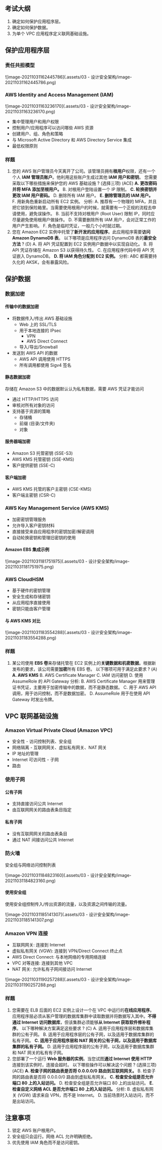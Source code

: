 ## 考试大纲

1. 确定如何保护应用程序层。
2. 确定如何保护数据。
3. 为单个 VPC 应用程序定义联网基础设施。

## 保护应用程序层

### 责任共担模型

![image-20211031162445786](.assets/03 - 设计安全架构/image-20211031162445786.png)

### AWS Identity and Access Management (IAM)

![image-20211031163236170](.assets/03 - 设计安全架构/image-20211031163236170.png)

- 集中管理用户和用户权限
- 控制用户/应用程序可以访问哪些 AWS 资源
- 创建用户、组、角色和策略
- 与 Microsoft Active Directory 和 AWS Directory Service 集成
- 最低权限原则

### 样题

1. 您的 AWS 账户管理员今天离开了公司。该管理员拥有**根用户**权限，还有一个个人 **IAM 管理员账户**。他利用这些账户生成过其他 **IAM 用户和密钥**。
    您需要采取以下哪些措施来保护您的 AWS 基础设施 ? (选择三项) (ACE)
    **A. 更改密码并将 MFA 添加至根用户。**
    B. 对根用户登陆设置一个 IP 限制。
    **C. 轮换密钥并更改 IAM 用户密码。**
    D. 删除所有 IAM 用户。
    **E. 删除管理员的 IAM 用户。**
    F. 用新角色重新启动所有 EC2 实例。
    分析:
    A. 推荐有一个物理的 MFA，并且把它锁到保险箱里。当需要使用根用户的时候，就需要有一个正规的流程去申请使用，避免误操作。
    B. 当前不支持对根用户 (Root User) 限制 IP，同时应尽量避免使用根用户做操作。
    D. 不需要删除所有 IAM 用户，会对正常工作的用户产生影响。
    F. 角色是临时凭证，一般几个小时就过期。
2. 您在 Amazon EC2 实例中托管了**新开发的应用程序**。此应用程序需要**访问 Amazon DynamoDB 表**。
    以下哪项是应用程序访问 DynamoDB 表的**最安全方法** ? (D)
    A. 将 API 凭证配置到 EC2 实例用户数据中以实现自动化。
    B. 将 API 凭证存储在 Amazon S3 以获得持久性。
    C. 在应用程序代码中将 API 凭证嵌入 DynamoDB。
    **D. 将 IAM 角色分配到 EC2 实例。**
    分析:
    ABC 都需要持久化的 AKSK，会有暴露风险。

## 保护数据

### 数据加密

#### 传输中的数据加密

- 将数据传入/传出 AWS 基础设施
    - Web 上的 SSL/TLS
    - 用于本地连接的 IPsec
        - VPN
        - AWS Direct Connect
    - 导入/导出/Snowball
- 发送到 AWS API 的数据
    - AWS API 调用使用 HTTPS
    - 所有调用都使用 Sigv4 签名

#### 静态数据加密

存储在 Amazon S3 中的数据默认认为私有数据，需要 AWS 凭证才能访问

- 通过 HTTP/HTTPS 访问
- 审核对所有对象的访问
- 支持基于资源的策略
    - 存储桶
    - 前缀 (目录/文件夹)
    - 对象

#### 服务器端加密

- Amazon S3 托管密钥 (SSE-S3)
- AWS KMS 托管密钥 (SSE-KMS)
- 客户提供密钥 (SSE-C)

#### 客户端加密

- AWS KMS 托管的客户主密钥 (CSE-KMS)
- 客户端主密钥 (CSR-C)

### AWS Key Management Service (AWS KMS)

- 加密密钥管理服务
- 允许导入客户密钥材料
- 直接接受来自应用程序的密钥加密/解密调用
- 自动轮换密钥和管理旧密钥的使用

#### Amazon EBS 集成示例

![image-20211031181751975](.assets/03 - 设计安全架构/image-20211031181751975.png)

### AWS CloudHSM

- 基于硬件的密钥管理
- 安全生成和存储密钥
- 从应用程序直接使用
- 密钥只能由客户管理

#### 与 AWS KMS 对比

![image-20211031183554288](.assets/03 - 设计安全架构/image-20211031183554288.png)

### 样题

1. 某公司使用 **EBS 卷**来存储托管在 EC2 实例上的**关键数据和机密数据**。根据新发布的要求，该公司需要**加密**所有 EBS 卷。
    以下哪项可用于满足此要求 ? (A)
    **A. AWS KMS**
    B. AWS Certificate Manager
    C. IAM 访问密钥
    D. 使用 AssumeRole 的 API Gateway
    分析:
    B. AWS Certificate Manager 用来管理证书凭证，主要用于加密传输中的数据，而不是静态数据。
    C. 用于 AWS API 调用，用于访问控制，而不是数据加密。
    D. AssumeRole 用于在使用 API Gateway 时发出令牌。

## VPC 联网基础设施

### Amazon Virtual Private Cloud (Amazon VPC)

- 安全性 - 访问控制列表、安全组
- 网络隔离 - 互联网网关、虚拟私有网关、NAT 网关
- IP 地址的管理
- Internet 可访问性 - 子网
- 路由

### 使用子网

#### 公有子网

- 支持直接访问公共 Internet
- 由互联网网关的路由表条目指定

#### 私有子网

- 没有互联网网关的路由表条目
- 通过 NAT 间接访问公共 Internet

### 防火墙

安全组与网络访问控制列表

![image-20211031184823160](.assets/03 - 设计安全架构/image-20211031184823160.png)

#### 使用安全组

使用安全组控制传入/传出资源的流量，以及资源之间传输的流量。

![image-20211031185141307](.assets/03 - 设计安全架构/image-20211031185141307.png)

### Amazon VPN 连接

- 互联网网关: 连接到 Internet
- 虚拟私有网关 (VGW): 连接到 VPN/Direct Connect 终止点
- AWS Direct Connect: 与本地网络的专用网络连接
- VPC 对等连接: 连接到其他 VPC
- NAT 网关: 允许私有子网间接访问 Internet

![image-20211031190257288](.assets/03 - 设计安全架构/image-20211031190257288.png)

### 样题

1. 您需要在 ELB 后面的 EC2 实例上设计一个在 VPC 中运行的**在线应用程序**。应用程序层必须从客户管理的数据库集群中读取数据并将数据写入其中。**不得通过 Internet 访问数据库**，但该集群必须能够**从 Internet 获取软件修补程序**。
    以下哪种解决方案满足这些要求 ? (C)
    A. 适用于应用程序层和数据库集群的公有子网。
    B. 适用于应用程序层的公有子网，以及适用于数据库集群的私有子网。
    **C. 适用于应用程序层和 NAT 网关的公有子网，以及适用于数据库集群的私有子网。**
    D. 适用于应用程序层的公有子网，以及适用于数据库集群和 NAT 网关的私有有子网。
2. 您部署了一个运行 **Web 服务器的实例**。当您试图**通过 Internet 使用 HTTP** 连接到该实例时，连接会超时。
    以下哪些操作可以解决这个问题 ? (选择三项) (ACE)
    **A. 检查子网的路由表是否将 0.0.0.0/0 路由到互联网网关。**
    B. 检查子网的路由表是否将 0.0.0.0/0 路由到虚拟私有网关。
    **C. 检查安全组是否允许端口 80 上的入站访问。**
    D. 检查安全组是否允许端口 80 上的出站访问。
    **E. 检查自定义网络 ACL 是否允许端口 80 上的入站访问。**
    分析:
    B. 虚拟私有网关 (VGW) 请求来自 VPN，而不是 Internet。
    D. 当前场景时入站访问，而不是出站访问。

## 注意事项

1. 锁定 AWS 账户根用户。
2. 安全组只会运行。网络 ACL 允许明确拒绝。
3. 优先使用 IAM 角色而不是访问密钥。